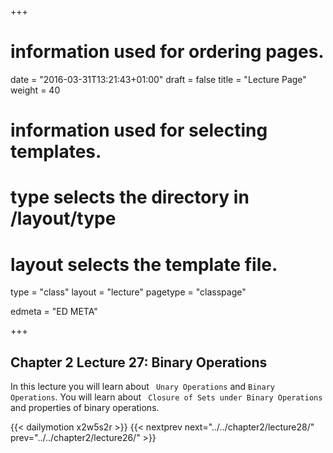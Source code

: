 +++
# information used for ordering pages.
date = "2016-03-31T13:21:43+01:00"
draft = false
title = "Lecture Page"
weight = 40

# information used for selecting templates.
# type selects the directory in /layout/type
# layout selects the template file.

type   = "class"
layout = "lecture"
pagetype = "classpage"





edmeta = "ED META"

+++
## Chapter 2 Lecture 27: Binary Operations
<p class="lead">
In this lecture you will learn about <code> Unary Operations</code> and <code>Binary Operations</code>. You will learn about <code> Closure of Sets under Binary Operations
</code> and properties of binary operations.

</p>

{{< dailymotion x2w5s2r >}}
{{< nextprev next="../../chapter2/lecture28/"     prev="../../chapter2/lecture26/"  >}}
